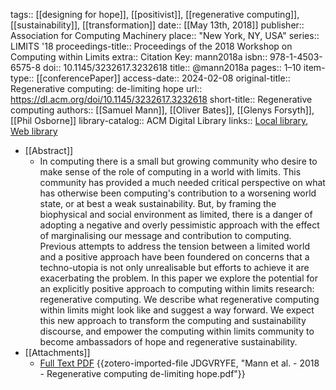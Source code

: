 tags:: [[designing for hope]], [[positivist]], [[regenerative computing]], [[sustainability]], [[transformation]]
date:: [[May 13th, 2018]]
publisher:: Association for Computing Machinery
place:: "New York, NY, USA"
series:: LIMITS '18
proceedings-title:: Proceedings of the 2018 Workshop on Computing within Limits
extra:: Citation Key: mann2018a
isbn:: 978-1-4503-6575-8
doi:: 10.1145/3232617.3232618
title:: @mann2018a
pages:: 1–10
item-type:: [[conferencePaper]]
access-date:: 2024-02-08
original-title:: Regenerative computing: de-limiting hope
url:: https://dl.acm.org/doi/10.1145/3232617.3232618
short-title:: Regenerative computing
authors:: [[Samuel Mann]], [[Oliver Bates]], [[Glenys Forsyth]], [[Phil Osborne]]
library-catalog:: ACM Digital Library
links:: [Local library](zotero://select/groups/2386895/items/H4GD2RIL), [Web library](https://www.zotero.org/groups/2386895/items/H4GD2RIL)

- [[Abstract]]
	- In computing there is a small but growing community who desire to make sense of the role of computing in a world with limits. This community has provided a much needed critical perspective on what has otherwise been computing's contribution to a worsening world state, or at best a weak sustainability. But, by framing the biophysical and social environment as limited, there is a danger of adopting a negative and overly pessimistic approach with the effect of marginalising our message and contribution to computing. Previous attempts to address the tension between a limited world and a positive approach have been foundered on concerns that a techno-utopia is not only unrealisable but efforts to achieve it are exacerbating the problem. In this paper we explore the potential for an explicitly positive approach to computing within limits research: regenerative computing. We describe what regenerative computing within limits might look like and suggest a way forward. We expect this new approach to transform the computing and sustainability discourse, and empower the computing within limits community to become ambassadors of hope and regenerative sustainability.
- [[Attachments]]
	- [Full Text PDF](https://dl.acm.org/doi/pdf/10.1145/3232617.3232618) {{zotero-imported-file JDGVRYFE, "Mann et al. - 2018 - Regenerative computing de-limiting hope.pdf"}}